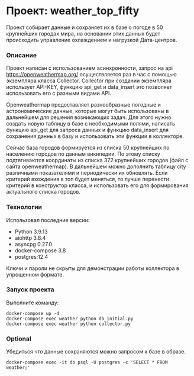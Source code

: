 # Проект: weather_top_fifty
Проект cобирает данные и сохраняет их в базе о погоде в 50 крупнейших городах
мира, на основании этих данных будет происходить управление охлаждением
и нагрузкой Дата-центров.

### Описание
Проект написан с использованием асинхронности, запрос на api https://openweathermap.org/
осуществляется раз в час с помощью экземпляра класса Collector.
Collector при создании экземпляра использует API-KEY, функцию api_get и
data_insert это позволяет использовать его с разными видами API.

Openweathermap предоставляет разнообразные погодные и астрономические данные,
которые могут быть использованы в дальнейшем для решения возникающих задач.
Для этого нужно создать новую таблицу в базе с необходимыми полями,
написать функцию api_get для запроса данных и функцию data_insert для сохранения
данных в базу и использовать эти функции в коллекторе.

Сейчас база городов формируется из списка 50 крупнейших по населению городов
по данным википедии.
По этому списку подтягиваются координаты из списка 372 крупнейших городов (файл
с сайта openweathermap).
В дальнейшем можно дополнить таблицу сity различными показателями и периодически
их обновлять. Если критерий вхождения в топ будет меняться, то лучше перенести
критерий в конструктор класса, и использовать его для формирования актуального
списка городов.


### Технологии
Использовал последние версии:
- Python 3.9.13
- aiohttp 3.8.4
- asyncpg 0.27.0
- docker-compose 3.8
- postgres:12.4

Ключи и пароли не скрыты для демонстрации работы коллектора в упрощенном формате.

### Запуск проекта
Выполните команду:
```
docker-compose up -d
docker-compose exec weather python db_initial.py
docker-compose exec weather python collector.py
```

### Optional
Убедиться что данные сохраняются можно запросом к базе в образе.
```
docker-compose exec -it db psql -U postgres -c 'SELECT * FROM weather;'
```
